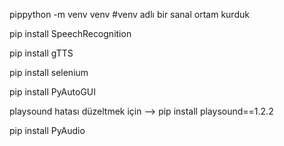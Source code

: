 pippython -m venv venv #venv adlı bir sanal ortam kurduk

pip install SpeechRecognition

pip install gTTS

pip install selenium

pip install PyAutoGUI

playsound hatası düzeltmek için --> pip install playsound==1.2.2

pip install PyAudio

